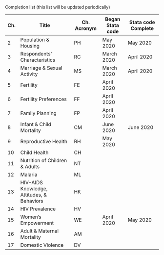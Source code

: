 Completion list (this list will be updated periodically)


Ch.	|Title |Ch. Acronym |	Began Stata code| Stata code Complete|
|-|-------|--|------|-----|
|2|Population & Housing|	PH| May 2020 | May 2020
|3|	Respondents’ Characteristics|	RC|	March 2020| April 2020
|4|	Marriage & Sexual Activity |MS | March 2020 | April 2020		
|5|	Fertility	|FE| April 2020|			
|6|	Fertility Preferences	|FF	|	April 2020 |
|7|Family Planning	|FP| April 2020 |		
|8|	Infant & Child Mortality	|CM	|	June 2020 | June 2020
|9|	Reproductive Health	|RH|May 2020|
|10|	Child Health	|CH|	
|11|	Nutrition of Children & Adults|	NT|
|12|	Malaria	|ML|	
|13|	HIV-AIDS Knowledge, Attitudes, & Behaviors	|HK	|	
|14|	HIV Prevalence	|HV|	
|15|	Women’s Empowerment	|WE| April 2020	|	May 2020|
|16|	Adult & Maternal Mortality	|AM|	
|17|	Domestic Violence	|DV|		


